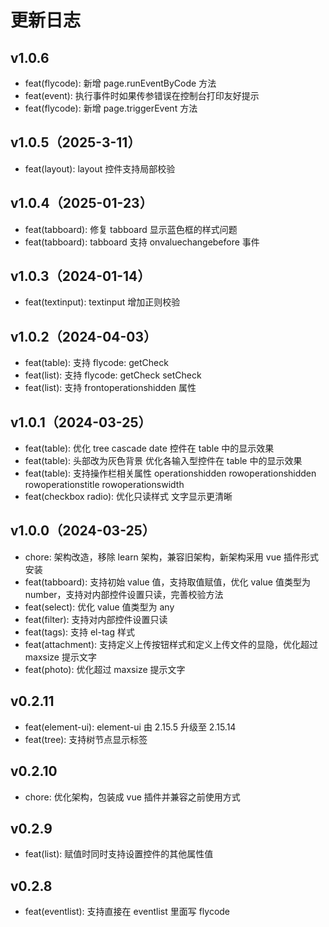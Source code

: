 # 更新日志

## v1.0.6

- feat(flycode): 新增 page.runEventByCode 方法
- feat(event): 执行事件时如果传参错误在控制台打印友好提示
- feat(flycode): 新增 page.triggerEvent 方法

## v1.0.5（2025-3-11）

- feat(layout): layout 控件支持局部校验

## v1.0.4（2025-01-23）

- feat(tabboard): 修复 tabboard 显示蓝色框的样式问题
- feat(tabboard): tabboard 支持 onvaluechangebefore 事件

## v1.0.3（2024-01-14）

- feat(textinput): textinput 增加正则校验

## v1.0.2（2024-04-03）

- feat(table): 支持 flycode: getCheck
- feat(list): 支持 flycode: getCheck setCheck
- feat(list): 支持 frontoperationshidden 属性

## v1.0.1（2024-03-25）

- feat(table): 优化 tree cascade date 控件在 table 中的显示效果
- feat(table): 头部改为灰色背景 优化各输入型控件在 table 中的显示效果
- feat(table): 支持操作栏相关属性 operationshidden rowoperationshidden rowoperationstitle rowoperationswidth
- feat(checkbox radio): 优化只读样式 文字显示更清晰

## v1.0.0（2024-03-25）

- chore: 架构改造，移除 learn 架构，兼容旧架构，新架构采用 vue 插件形式安装
- feat(tabboard): 支持初始 value 值，支持取值赋值，优化 value 值类型为 number，支持对内部控件设置只读，完善校验方法
- feat(select): 优化 value 值类型为 any
- feat(filter): 支持对内部控件设置只读
- feat(tags): 支持 el-tag 样式
- feat(attachment): 支持定义上传按钮样式和定义上传文件的显隐，优化超过 maxsize 提示文字
- feat(photo): 优化超过 maxsize 提示文字

## v0.2.11

- feat(element-ui): element-ui 由 2.15.5 升级至 2.15.14
- feat(tree): 支持树节点显示标签

## v0.2.10

- chore: 优化架构，包装成 vue 插件并兼容之前使用方式

## v0.2.9

- feat(list): 赋值时同时支持设置控件的其他属性值

## v0.2.8

- feat(eventlist): 支持直接在 eventlist 里面写 flycode
